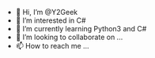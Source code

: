 - 👋 Hi, I’m @Y2Geek
- 👀 I’m interested in C#
- 🌱 I’m currently learning Python3 and C#
- 💞️ I’m looking to collaborate on ...
- 📫 How to reach me ...

<!---
Y2Geek/Y2Geek is a ✨ special ✨ repository because its `README.md` (this file) appears on your GitHub profile.
You can click the Preview link to take a look at your changes.
--->
